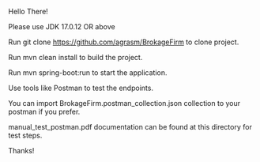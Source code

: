 Hello There!

Please use JDK 17.0.12 OR above

Run git clone https://github.com/agrasm/BrokageFirm to clone project.

Run mvn clean install to build the project.

Run mvn spring-boot:run to start the application.

Use tools like Postman to test the endpoints.

You can import BrokageFirm.postman_collection.json collection to your postman if you prefer.

manual_test_postman.pdf documentation can be found at this directory for test steps.

Thanks!
